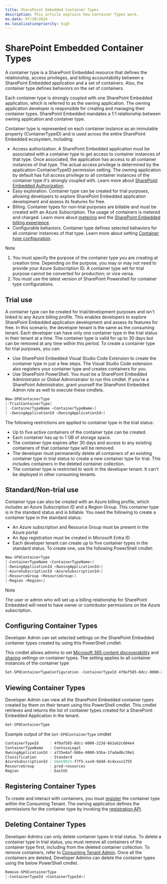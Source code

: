 ```yaml
---
title: SharePoint Embedded Container Types
description: This article explains how Container Types work.
ms.date: 07/30/2024
ms.localizationpriority: high
---
```


# SharePoint Embedded Container Types

A container type is a SharePoint Embedded resource that defines the relationship, access privileges, and billing accountability between a SharePoint Embedded application and a set of containers. Also, the container type defines behaviors on the set of containers.

Each container type is strongly coupled with one SharePoint Embedded application, which is referred to as the owning application. The owning application developer is responsible for creating and managing their container types. SharePoint Embedded mandates a 1:1 relationship between owning application and container type.

Container type is represented on each container instance as an immutable property (ContainerTypeID) and is used across the entire SharePoint Embedded ecosystem, including:

- Access authorization. A SharePoint Embedded application must be associated with a container type to get access to container instances of that type. Once associated, the application has access to all container instances of that type. The actual access privilege is determined by the application-ContainerTypeID permission setting. The owning application by default has full access privilege to all container instances of the container type it's strongly coupled with. Learn more about [SharePoint Embedded Authorization](../development/auth.md).
- Easy exploration. Container type can be created for trial purposes, allowing developers to explore SharePoint Embedded application development and assess its features for free.
- Billing. Container types for non-trial purposes are billable and must be created with an Azure Subscription. The usage of containers is metered and charged. Learn more about [metering](../administration/billing/meters.md) and the [SharePoint Embedded billing experience](../administration/billing/billing.md).
- Configurable behaviors. Container type defines selected behaviors for all container instances of that type. Learn more about setting [Container type configuration](../getting-started/containertypes.md#configuring-container-types).

> [!NOTE]
>
> 1. You must specify the purpose of the container type you are creating at creation time. Depending on the purpose, you may or may not need to provide your Azure Subscription ID. A container type set for trial purpose cannot be converted for production; or vice versa.
> 1. You must use the latest version of SharePoint Powershell for container type configurations.

## Trial use

A container type can be created for trial/development purposes and isn't linked to any Azure billing profile. This enables developers to explore SharePoint Embedded application development and assess its features for free. In this scenario, the developer tenant is the same as the consuming tenant.  Each developer can have only one container type in the trial status in their tenant at a time. The container type is valid for up to 30 days but can be removed at any time within this period. To create a container type for trial purposes, you can:

- Use SharePoint Embedded Visual Studio Code Extension to create the container type in just a few steps. The Visual Studio Code extension also registers your container type and creates containers for you.
- Use SharePoint PowerShell. You must be a SharePoint Embedded Administrator or Global Administrator to run this cmdlet. If you're a SharePoint Administrator, grant yourself the SharePoint Embedded Admin role as well to execute these cmdlets.

```powershell
New-SPOContainerType
[–TrialContainerType]
[ -ContainerTypeName <ContainerTypeName>]
[ -OwningApplicationId <OwningApplicationId>]
```

The following restrictions are applied to container type in the trial status:

- Up to five active containers of the container type can be created.
- Each container has up to 1 GB of storage space.
- The container type expires after 30 days and access to any existing containers of that container type will be removed.
- The developer must permanently delete all containers of an existing container type in trial status to create a new container type for trial. This includes containers in the deleted container collection.
- The container type is restricted to work in the developer tenant. It can't be deployed in other consuming tenants.

## Standard/Non-trial use

Container type can also be created with an Azure billing profile, which includes an Azure Subscription ID and a Region Group. This container type is in the standard status and is billable. You need the following to create a container type in the standard status:

- An Azure subscription and Resource Group must be present in the Azure portal
- An App registration must be created in Microsoft Entra ID
- Each developer tenant can create up to five container types in the standard status. To create one, use the following PowerShell cmdlet:

```powershell
New-SPOContainerType
[–ContainerTypeName <ContainerTypeName>]
[-OwningApplicationId <OwningApplicationId>]
[-AzureSubscriptionId <AzureSubscriptionId>]
[-ResourceGroup <ResourceGroup>]
[-Region <Region>]
```

> [!NOTE]
> The user or admin who will set up a billing relationship for SharePoint Embedded will need to have owner or contributor permissions on the Azure subscription.

## Configuring Container Types

Developer Admin can set selected settings on the SharePoint Embedded container types created by using this PowerShell cmdlet.

This cmdlet allows admins to set [Microsoft 365 content discoverability](../development/content-experiences/user-experiences-overview.md) and [sharing](../development/sharing-and-perm.md) settings on container types. The setting applies to all container instances of the container type

```powershell
Set-SPOContainerTypeConfiguration -ContainerTypeId 4f0af585-8dcc-0000-223d-661eb2c604e4 -DiscoverabilityDisabled $False
```

## Viewing Container Types

Developer Admin can view all the SharePoint Embedded container types created by them on their tenant using this PowerShell cmdlet. This cmdlet retrieves and returns the list of container types  created for a SharePoint Embedded Application in the tenant.

```powershell
Get-SPOContainerType
```

Example output of the `Get-SPOContainerType`  cmdlet

```powershell
ContainerTypeId     : 4f0af585-8dcc-0000-223d-661eb2c604e4
ContainerTypeName   : ContosoLegal
OwningApplicationId : a735e4af-b86e-0000-93ba-1faded6c39e1
Classification      : Standard
AzureSubscriptionId : 564e9025-f7f5-xxx9-9ddd-4cdxxxx1755
ResourceGroup       : prod-resources
Region              : EastUS
```

## Registering Container Types

To create and interact with containers, you must [register](../getting-started/register-api-documentation.md) the container type within the Consuming Tenant. The owning application defines the permissions for the container type by invoking the [registration API](../getting-started/register-api-documentation.md).

## Deleting Container Types

Developer Admins can only delete container types in trial status. To delete a container type in trial status, you must remove all containers of the container type first, including from the deleted container collection. To remove containers, refer to [Consuming Tenant Admin](../administration/consuming-tenant-admin/cta.md). Once all the containers are deleted, Developer Admins can delete the container types using the below PowerShell cmdlet.

```powershell
Remove-SPOContainerType
[-ContainerTypeId <ContainerTypeId>]
```
